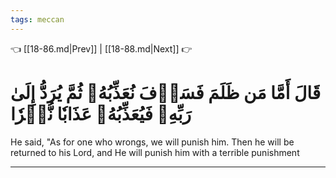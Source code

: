 ```yaml
---
tags: meccan
---
```


👈 [[18-86.md|Prev]] | [[18-88.md|Next]] 👉

# قَالَ أَمَّا مَن ظَلَمَ فَسَوۡفَ نُعَذِّبُهُۥ ثُمَّ يُرَدُّ إِلَىٰ رَبِّهِۦ فَيُعَذِّبُهُۥ عَذَابٗا نُّكۡرٗا

He said, "As for one who wrongs, we will punish him. Then he will be returned to his Lord, and He will punish him with a terrible punishment

---

